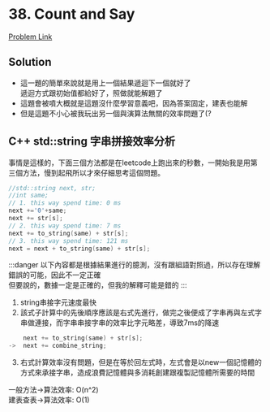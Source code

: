 # 38. Count and Say

[Problem Link](https://leetcode.com/problems/count-and-say/)

## Solution

* 這一題的簡單來說就是用上一個結果遞迴下一個就好了<br>
  遞迴方式跟初始值都給好了，照做就能解題了
* 這題會被噴大概就是這題沒什麼學習意義吧，因為答案固定，建表也能解
* 但是這題不小心被我玩出另一個與演算法無關的效率問題了(?

## C++ std::string 字串拼接效率分析
事情是這樣的，下面三個方法都是在leetcode上跑出來的秒數，一開始我是用第三個方法，慢到起飛所以才來仔細思考這個問題。<br>

``` C++
//std::string next, str;
//int same;
// 1. this way spend time: 0 ms
next +='0'+same;
next += str[s];
// 2. this way spend time: 7 ms
next += to_string(same) + str[s];
// 3. this way spend time: 121 ms
next = next + to_string(same) + str[s];
```

:::danger
以下內容都是根據結果進行的臆測，沒有跟組語對照過，所以存在理解錯誤的可能，因此不一定正確<br>
但要說的，數據一定是正確的，但我的解釋可能是錯的
:::
1.  string串接字元速度最快
2.  該式子計算中的先後順序應該是右式先進行，做完之後便成了字串再與左式字串做連接，而字串串接字串的效率比字元略差，導致7ms的降速<br>
``` C++
    next += to_string(same) + str[s];
->  next += combine_string;
```    
3.  右式計算效率沒有問題，但是在等於回左式時，左式會是以new一個記憶體的方式來承接字串，造成浪費記憶體與多消耗創建跟複製記憶體所需要的時間

一般方法->算法效率: O(n^2)<br>
建表查表->算法效率: O(1)<br>
